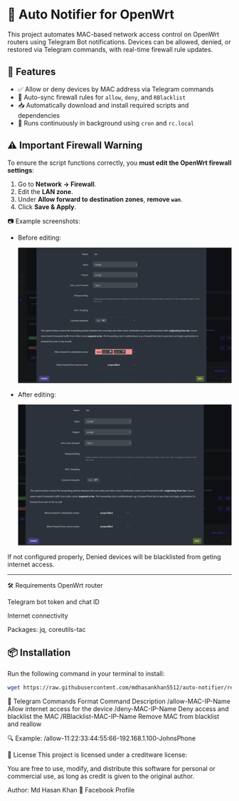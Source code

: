 # 🔔 Auto Notifier for OpenWrt

This project automates MAC-based network access control on OpenWrt routers using Telegram Bot notifications. Devices can be allowed, denied, or restored via Telegram commands, with real-time firewall rule updates.

## 🚀 Features

- ✅ Allow or deny devices by MAC address via Telegram commands
- 🔄 Auto-sync firewall rules for `allow`, `deny`, and `RBlacklist`
- 📥 Automatically download and install required scripts and dependencies
- 🔄 Runs continuously in background using `cron` and `rc.local`

## ⚠️ Important Firewall Warning

To ensure the script functions correctly, you **must edit the OpenWrt firewall settings**:

1. Go to **Network → Firewall**.
2. Edit the **LAN zone**.
3. Under **Allow forward to destination zones**, **remove `wan`**.
4. Click **Save & Apply**.

📷 Example screenshots:

- Before editing:

  ![Firewall Settings - Before](firewall_before.png)

- After editing:

  ![Firewall Settings - After](firewall_after.png)

If not configured properly,  Denied devices will be blacklisted from geting internet access.

---
🛠 Requirements
OpenWrt router

Telegram bot token and chat ID

Internet connectivity

Packages: jq, coreutils-tac

## 📦 Installation

Run the following command in your terminal to install:

```bash
wget https://raw.githubusercontent.com/mdhasankhan5512/auto-notifier/refs/heads/main/setup_notifier.sh && chmod +x setup_notifier.sh && sh setup_notifier.sh
```

💬 Telegram Commands Format
Command	Description
/allow-MAC-IP-Name	Allow internet access for the device
/deny-MAC-IP-Name	Deny access and blacklist the MAC
/RBlacklist-MAC-IP-Name	Remove MAC from blacklist and reallow

🔍 Example:
/allow-11:22:33:44:55:66-192.168.1.100-JohnsPhone

📃 License
This project is licensed under a creditware license:

You are free to use, modify, and distribute this software for personal or commercial use, as long as credit is given to the original author.

Author: Md Hasan Khan
🔗 Facebook Profile


